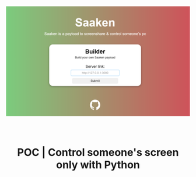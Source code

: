 <a id="top"></a>
<h1 align="center">
  <br>
  <a href="https://github.com/xpierroz/Saaken"><img src="static/home.PNG" alt="R"></a>
  <br>
</h1>

<div align="center">
    <br>
    <b>
    <h1>
        POC | Control someone's screen only with Python 
    </h1>
    </b>
</div>